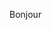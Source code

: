<!DOCTYPE html>
<html>
<head>
    <title>Exemple de bonjour en HTML</title>
</head>
<body>
    <p>Bonjour</p>
</body>
</html>
